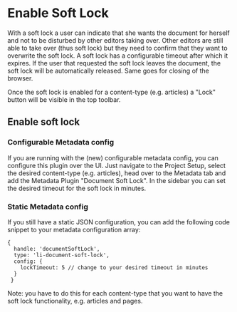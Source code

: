 # Enable Soft Lock

With a soft lock a user can indicate that she wants the document for herself and not to be disturbed by other editors taking over. Other editors are still able to take over \(thus soft lock\) but they need to confirm that they want to overwrite the soft lock. A soft lock has a configurable timeout after which it expires. If the user that requested the soft lock leaves the document, the soft lock will be automatically released. Same goes for closing of the browser.

Once the soft lock is enabled for a content-type \(e.g. articles\) a "Lock" button will be visible in the top toolbar.

## Enable soft lock

### Configurable Metadata config

If you are running with the \(new\) configurable metadata config, you can configure this plugin over the UI. Just navigate to the Project Setup, select the desired content-type \(e.g. articles\), head over to the Metadata tab and add the Metadata Plugin "Document Soft Lock". In the sidebar you can set the desired timeout for the soft lock in minutes.

### Static Metadata config

If you still have a static JSON configuration, you can add the following code snippet to your metadata configuration array:

```text
{
  handle: 'documentSoftLock',
  type: 'li-document-soft-lock',
  config: {
    lockTimeout: 5 // change to your desired timeout in minutes
  }
 }
```

Note: you have to do this for each content-type that you want to have the soft lock functionality, e.g. articles and pages.

